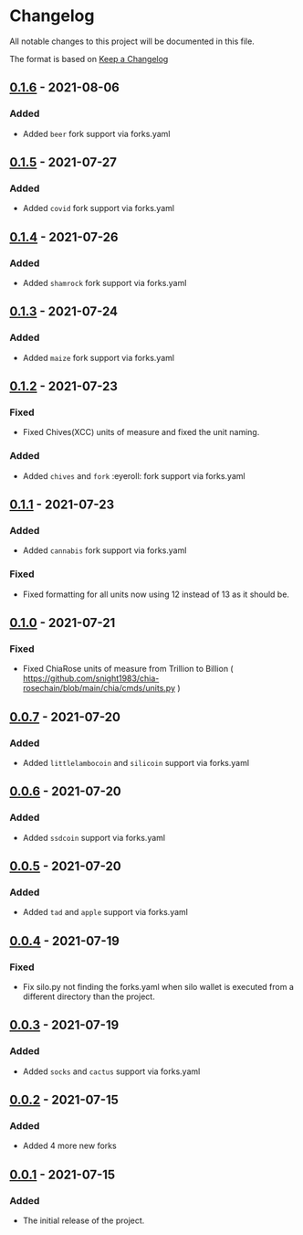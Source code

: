 # Changelog

All notable changes to this project will be documented in this file.

The format is based on [Keep a Changelog](https://keepachangelog.com/en/1.0.0/)

## [0.1.6] - 2021-08-06

### Added

- Added `beer` fork support via forks.yaml

## [0.1.5] - 2021-07-27

### Added

- Added `covid` fork support via forks.yaml

## [0.1.4] - 2021-07-26

### Added

- Added `shamrock` fork support via forks.yaml

## [0.1.3] - 2021-07-24

### Added

- Added `maize` fork support via forks.yaml

## [0.1.2] - 2021-07-23

### Fixed

- Fixed Chives(XCC) units of measure and fixed the unit naming.

### Added

- Added `chives` and `fork` :eyeroll: fork support via forks.yaml

## [0.1.1] - 2021-07-23

### Added

- Added `cannabis` fork support via forks.yaml

### Fixed

- Fixed formatting for all units now using 12 instead of 13 as it should be.

## [0.1.0] - 2021-07-21

### Fixed

- Fixed ChiaRose units of measure from Trillion to Billion ( https://github.com/snight1983/chia-rosechain/blob/main/chia/cmds/units.py )

## [0.0.7] - 2021-07-20

### Added

- Added `littlelambocoin` and `silicoin` support via forks.yaml

## [0.0.6] - 2021-07-20

### Added

- Added `ssdcoin` support via forks.yaml

## [0.0.5] - 2021-07-20

### Added

- Added `tad` and `apple` support via forks.yaml

## [0.0.4] - 2021-07-19

### Fixed

- Fix silo.py not finding the forks.yaml when silo wallet is executed from a different directory than the project.

## [0.0.3] - 2021-07-19

### Added

- Added `socks` and `cactus` support via forks.yaml

## [0.0.2] - 2021-07-15

### Added

- Added 4 more new forks

## [0.0.1] - 2021-07-15

### Added

- The initial release of the project.

[Unreleased]: https://github.com/scotopic/silo-wallet/releases/tag/v0.1.6...HEAD
[0.1.6]: https://github.com/scotopic/silo-wallet/releases/tag/v0.1.6
[0.1.5]: https://github.com/scotopic/silo-wallet/releases/tag/v0.1.5
[0.1.4]: https://github.com/scotopic/silo-wallet/releases/tag/v0.1.4
[0.1.3]: https://github.com/scotopic/silo-wallet/releases/tag/v0.1.3
[0.1.2]: https://github.com/scotopic/silo-wallet/releases/tag/v0.1.2
[0.1.1]: https://github.com/scotopic/silo-wallet/releases/tag/v0.1.1
[0.1.0]: https://github.com/scotopic/silo-wallet/releases/tag/v0.1.0
[0.0.7]: https://github.com/scotopic/silo-wallet/releases/tag/v0.0.7
[0.0.6]: https://github.com/scotopic/silo-wallet/releases/tag/v0.0.6
[0.0.5]: https://github.com/scotopic/silo-wallet/releases/tag/v0.0.5
[0.0.4]: https://github.com/scotopic/silo-wallet/releases/tag/v0.0.4
[0.0.3]: https://github.com/scotopic/silo-wallet/releases/tag/v0.0.3
[0.0.2]: https://github.com/scotopic/silo-wallet/releases/tag/v0.0.2
[0.0.1]: https://github.com/scotopic/silo-wallet/releases/tag/v0.0.1